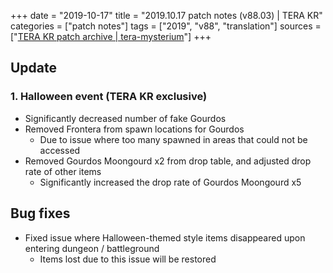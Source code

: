 +++
date = "2019-10-17"
title = "2019.10.17 patch notes (v88.03) | TERA KR"
categories = ["patch notes"]
tags = ["2019", "v88", "translation"]
sources = ["[TERA KR patch archive | tera-mysterium](/ko/patch/2019/v88-03)"]
+++

## Update

### **1.** Halloween event (TERA KR exclusive)
- Significantly decreased number of fake Gourdos
- Removed Frontera from spawn locations for Gourdos
  - Due to issue where too many spawned in areas that could not be accessed
- Removed Gourdos Moongourd x2 from drop table, and adjusted drop rate of other items
  - Significantly increased the drop rate of Gourdos Moongourd x5

## Bug fixes

- Fixed issue where Halloween-themed style items disappeared upon entering dungeon / battleground
  - Items lost due to this issue will be restored
